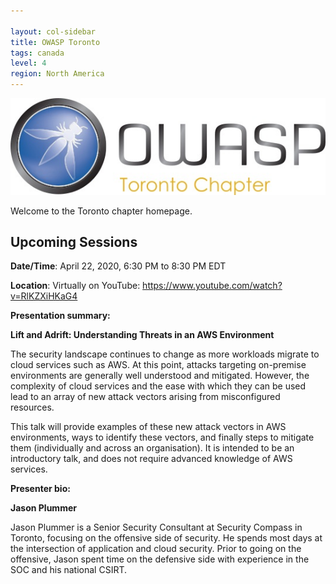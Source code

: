 ```yaml
---

layout: col-sidebar
title: OWASP Toronto
tags: canada
level: 4
region: North America
---
```


![Toronto Chapter Logo](assets/images/OWASPTorontoChapterLogo.jpg)

Welcome to the Toronto chapter homepage.


Upcoming Sessions
-----------------

**Date/Time**: April 22, 2020, 6:30 PM to 8:30 PM EDT

**Location**: Virtually on YouTube: https://www.youtube.com/watch?v=RlKZXiHKaG4

**Presentation summary:**

**Lift and Adrift: Understanding Threats in an AWS Environment**

The security landscape continues to change as more workloads migrate to cloud services such as AWS. At this point, attacks targeting on-premise environments are generally well understood and mitigated. However, the complexity of cloud services and the ease with which they can be used lead to an array of new attack vectors arising from misconfigured resources.

This talk will provide examples of these new attack vectors in AWS environments, ways to identify these vectors, and finally steps to mitigate them (individually and across an organisation). It is intended to be an introductory talk, and does not require advanced knowledge of AWS services.

**Presenter bio:**

**Jason Plummer**

Jason Plummer is a Senior Security Consultant at Security Compass in Toronto, focusing on the offensive side of security. He spends most days at the intersection of application and cloud security. Prior to going on the offensive, Jason spent time on the defensive side with experience in the SOC and his national CSIRT.
